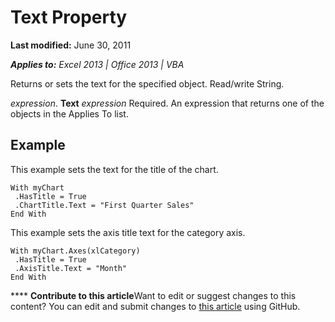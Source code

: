 
# Text Property

 **Last modified:** June 30, 2011

 _**Applies to:** Excel 2013 | Office 2013 | VBA_

Returns or sets the text for the specified object. Read/write String.

 _expression_. **Text**
 _expression_ Required. An expression that returns one of the objects in the Applies To list.

## Example

This example sets the text for the title of the chart.


```
With myChart 
 .HasTitle = True 
 .ChartTitle.Text = "First Quarter Sales" 
End With
```

This example sets the axis title text for the category axis.




```
With myChart.Axes(xlCategory) 
 .HasTitle = True 
 .AxisTitle.Text = "Month" 
End With
```


****   **Contribute to this article**Want to edit or suggest changes to this content? You can edit and submit changes to  [this article](https://github.com/jhershey00/VBA_Excel_Test/OpenXMLCon/articles/1af6b778-b303-2bf1-8558-f665c71222a8.md) using GitHub.

